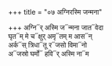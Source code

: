 +++
title = "०७ अग्निरस्मि जन्मना"

+++
अग्नि᳓र् अस्मि ज᳓न्मना जात᳓वेदा  
घृत᳓म् मे च᳓क्षुर् अमृ᳓तम् म आस᳓न्  
अर्क᳓स् त्रिधा᳓तू र᳓जसो विमा᳓नो  
अ᳓जस्रो घर्मो᳓ हवि᳓र् अस्मि ना᳓म